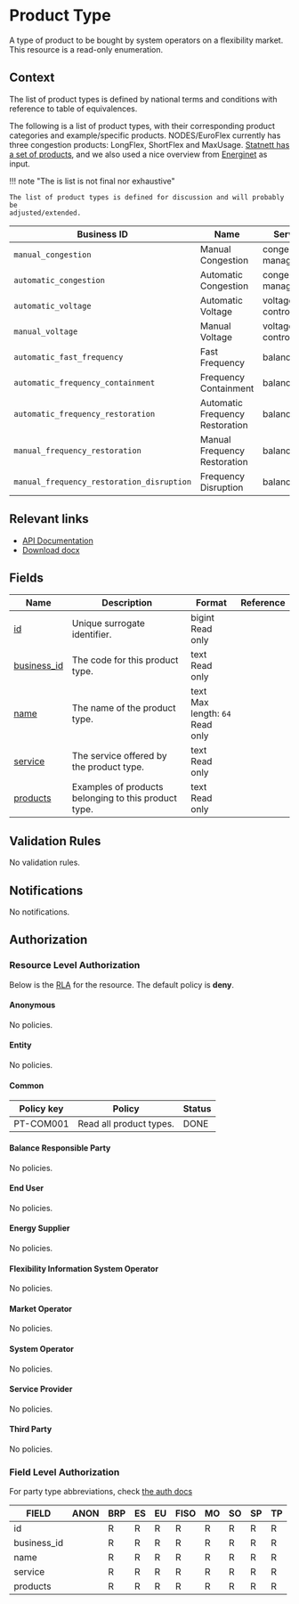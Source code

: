 # Product Type

A type of product to be bought by system operators on a flexibility market.
This resource is a read-only enumeration.

## Context

The list of product types is defined by national terms and conditions with
reference to table of equivalences.

The following is a list of product types, with their corresponding product
categories and example/specific products. NODES/EuroFlex currently has three
congestion products: LongFlex, ShortFlex and MaxUsage.
[Statnett has a set of products](https://www.statnett.no/for-aktorer-i-kraftbransjen/systemansvaret/kraftmarkedet/reservemarkeder/kort-om-de-ulike-reservene/),
and we also used a nice overview from
[Energinet](https://energinet.dk/el/systemydelser/introduktion-til-systemydelser/oversigt-over-systemydelser/)
as input.

!!! note "The is list is not final nor exhaustive"

    The list of product types is defined for discussion and will probably be
    adjusted/extended.

| Business ID                               | Name                            | Service               | Products             |
|-------------------------------------------|---------------------------------|-----------------------|----------------------|
| `manual_congestion`                       | Manual Congestion               | congestion management | LongFlex, ShortFlex  |
| `automatic_congestion`                    | Automatic Congestion            | congestion management | MaxUsage             |
| `automatic_voltage`                       | Automatic Voltage               | voltage control       |                      |
| `manual_voltage`                          | Manual Voltage                  | voltage control       |                      |
| `automatic_fast_frequency`                | Fast Frequency                  | balancing             | FFR Profil, FFR Flex |
| `automatic_frequency_containment`         | Frequency Containment           | balancing             | FCR-N, FCR-D         |
| `automatic_frequency_restoration`         | Automatic Frequency Restoration | balancing             | aFRR CM              |
| `manual_frequency_restoration`            | Manual Frequency Restoration    | balancing             | mFRR EAM, mFRR CM    |
| `manual_frequency_restoration_disruption` | Frequency Disruption            | balancing             | mFRR-D               |

## Relevant links

* [API Documentation](https://flex-test.elhub.no/api/v0/#/operations/list_product_type)
* [Download docx](../download/product_type.docx)

## Fields

| Name                                                                  | Description                                          | Format                                  | Reference |
|-----------------------------------------------------------------------|------------------------------------------------------|-----------------------------------------|-----------|
| <a name="field-id" href="#field-id">id</a>                            | Unique surrogate identifier.                         | bigint<br/>Read only                    |           |
| <a name="field-business_id" href="#field-business_id">business_id</a> | The code for this product type.                      | text<br/>Read only                      |           |
| <a name="field-name" href="#field-name">name</a>                      | The name of the product type.                        | text<br/>Max length: `64`<br/>Read only |           |
| <a name="field-service" href="#field-service">service</a>             | The service offered by the product type.             | text<br/>Read only                      |           |
| <a name="field-products" href="#field-products">products</a>          | Examples of products belonging to this product type. | text<br/>Read only                      |           |

## Validation Rules

No validation rules.

## Notifications

No notifications.

## Authorization

### Resource Level Authorization

Below is the [RLA](../technical/auth.md#resource-level-authorization-rla) for the
resource. The default policy is **deny**.

#### Anonymous

No policies.

#### Entity

No policies.

#### Common

| Policy key | Policy                  | Status |
|------------|-------------------------|--------|
| PT-COM001  | Read all product types. | DONE   |

#### Balance Responsible Party

No policies.

#### End User

No policies.

#### Energy Supplier

No policies.

#### Flexibility Information System Operator

No policies.

#### Market Operator

No policies.

#### System Operator

No policies.

#### Service Provider

No policies.

#### Third Party

No policies.

### Field Level Authorization

For party type abbreviations, check [the auth docs](../technical/auth.md#party)

| FIELD       | ANON | BRP | ES | EU | FISO | MO | SO | SP | TP |
|-------------|------|-----|----|----|------|----|----|----|----|
| id          |      | R   | R  | R  | R    | R  | R  | R  | R  |
| business_id |      | R   | R  | R  | R    | R  | R  | R  | R  |
| name        |      | R   | R  | R  | R    | R  | R  | R  | R  |
| service     |      | R   | R  | R  | R    | R  | R  | R  | R  |
| products    |      | R   | R  | R  | R    | R  | R  | R  | R  |
